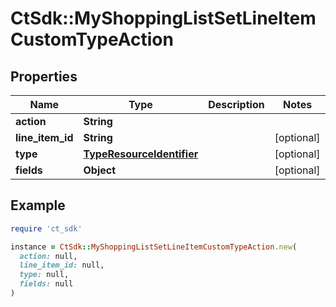 # CtSdk::MyShoppingListSetLineItemCustomTypeAction

## Properties

| Name | Type | Description | Notes |
| ---- | ---- | ----------- | ----- |
| **action** | **String** |  |  |
| **line_item_id** | **String** |  | [optional] |
| **type** | [**TypeResourceIdentifier**](TypeResourceIdentifier.md) |  | [optional] |
| **fields** | **Object** |  | [optional] |

## Example

```ruby
require 'ct_sdk'

instance = CtSdk::MyShoppingListSetLineItemCustomTypeAction.new(
  action: null,
  line_item_id: null,
  type: null,
  fields: null
)
```

